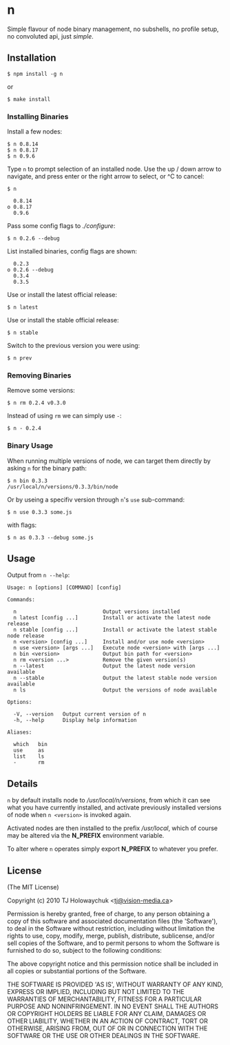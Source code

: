 # n

Simple flavour of node binary management, no subshells, no profile setup, no convoluted api, just _simple_.

## Installation

    $ npm install -g n

or

    $ make install

### Installing Binaries

Install a few nodes:

    $ n 0.8.14
    $ n 0.8.17
    $ n 0.9.6

Type `n` to prompt selection of an installed node. Use the up /
down arrow to navigate, and press enter or the right arrow to
select, or ^C to cancel:

    $ n

      0.8.14
    ο 0.8.17
      0.9.6

Pass some config flags to _./configure_:

    $ n 0.2.6 --debug

List installed binaries, config flags are shown:

      0.2.3
    ο 0.2.6 --debug
      0.3.4
      0.3.5

Use or install the latest official release:

    $ n latest

Use or install the stable official release:

    $ n stable

Switch to the previous version you were using:

    $ n prev

### Removing Binaries

Remove some versions:

    $ n rm 0.2.4 v0.3.0

Instead of using `rm` we can simply use `-`:

    $ n - 0.2.4

### Binary Usage

When running multiple versions of node, we can target
them directly by asking `n` for the binary path:

    $ n bin 0.3.3
    /usr/local/n/versions/0.3.3/bin/node

Or by useing a specifiv version through `n`'s `use` sub-command:

    $ n use 0.3.3 some.js

with flags:

    $ n as 0.3.3 --debug some.js

## Usage

 Output from `n --help`:

    Usage: n [options] [COMMAND] [config]

    Commands:

      n                            Output versions installed
      n latest [config ...]        Install or activate the latest node release
      n stable [config ...]        Install or activate the latest stable node release
      n <version> [config ...]     Install and/or use node <version>
      n use <version> [args ...]   Execute node <version> with [args ...]
      n bin <version>              Output bin path for <version>
      n rm <version ...>           Remove the given version(s)
      n --latest                   Output the latest node version available
      n --stable                   Output the latest stable node version available
      n ls                         Output the versions of node available

    Options:

      -V, --version   Output current version of n
      -h, --help      Display help information

    Aliases:

      which   bin
      use     as
      list    ls
      -       rm

## Details

 `n` by default installs node to _/usr/local/n/versions_, from
 which it can see what you have currently installed, and activate previously installed versions of node when `n <version>` is invoked again.

 Activated nodes are then installed to the prefix _/usr/local_, which of course may be altered via the __N_PREFIX__ environment variable.

 To alter where `n` operates simply export __N_PREFIX__ to whatever you prefer.

## License

(The MIT License)

Copyright (c) 2010 TJ Holowaychuk &lt;tj@vision-media.ca&gt;

Permission is hereby granted, free of charge, to any person obtaining
a copy of this software and associated documentation files (the
'Software'), to deal in the Software without restriction, including
without limitation the rights to use, copy, modify, merge, publish,
distribute, sublicense, and/or sell copies of the Software, and to
permit persons to whom the Software is furnished to do so, subject to
the following conditions:

The above copyright notice and this permission notice shall be
included in all copies or substantial portions of the Software.

THE SOFTWARE IS PROVIDED 'AS IS', WITHOUT WARRANTY OF ANY KIND,
EXPRESS OR IMPLIED, INCLUDING BUT NOT LIMITED TO THE WARRANTIES OF
MERCHANTABILITY, FITNESS FOR A PARTICULAR PURPOSE AND NONINFRINGEMENT.
IN NO EVENT SHALL THE AUTHORS OR COPYRIGHT HOLDERS BE LIABLE FOR ANY
CLAIM, DAMAGES OR OTHER LIABILITY, WHETHER IN AN ACTION OF CONTRACT,
TORT OR OTHERWISE, ARISING FROM, OUT OF OR IN CONNECTION WITH THE
SOFTWARE OR THE USE OR OTHER DEALINGS IN THE SOFTWARE.
